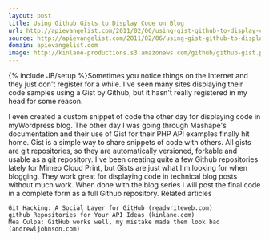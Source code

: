 ```yaml
---
layout: post
title: Using Github Gists to Display Code on Blog
url: http://apievangelist.com/2011/02/06/using-gist-github-to-display-code-on-blog/
source: http://apievangelist.com/2011/02/06/using-gist-github-to-display-code-on-blog/
domain: apievangelist.com
image: http://kinlane-productions.s3.amazonaws.com/github/github-gist.png
---
```

{% include JB/setup %}Sometimes you notice things on the Internet and they just don't register for a while.  I've seen many sites displaying their code samples using a Gist by Github, but it hasn't really registered in my head for some reason.

I even created a custom snippet of code the other day for displaying code in myWordpress blog.   The other day I was going through Mashape's documentation and their use of Gist for their PHP API examples finally hit home.
Gist is a simple way to share snippets of code with others. All gists are git repositories, so they are automatically versioned, forkable and usable as a git repository.
I've been creating quite a few Github repositories lately for Mimeo Cloud Print, but Gists are just what I'm looking for when blogging.  They work great for displaying code in technical blog posts without much work.  When done with the blog series I will post the final code in a complete form as a full Github repository.
Related articles

	Git Hacking: A Social Layer for GitHub (readwriteweb.com)
	github Repositories for Your API Ideas (kinlane.com)
	Mea Culpa: GitHub works well, my mistake made them look bad (andrewljohnson.com)

